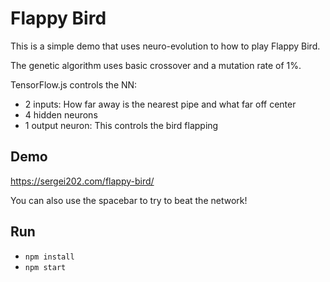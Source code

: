 # Flappy Bird

This is a simple demo that uses neuro-evolution to how to play Flappy Bird.

The genetic algorithm uses basic crossover and a mutation rate of 1%.

TensorFlow.js controls the NN:

- 2 inputs: How far away is the nearest pipe and what far off center
- 4 hidden neurons
- 1 output neuron: This controls the bird flapping

## Demo
https://sergei202.com/flappy-bird/

You can also use the spacebar to try to beat the network!


## Run

- `npm install`
- `npm start`

